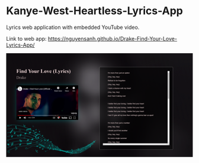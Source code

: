 # Kanye-West-Heartless-Lyrics-App
Lyrics web application with embedded YouTube video.

Link to web app: https://nguyensanh.github.io/Drake-Find-Your-Love-Lyrics-App/

![Site Preview](Drake_FindYourLove.png)
